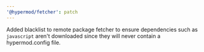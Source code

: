 ```yaml
---
'@hypermod/fetcher': patch
---
```


Added blacklist to remote package fetcher to ensure dependencies such as `javascript` aren't downloaded since they will never contain a hypermod.config file.

